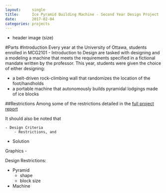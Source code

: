 ```yaml
---
layout:     single
title:      Ice Pyramid Building Machine - Second Year Design Project
date:       2017-02-04 
categories: projects
---
```

- header image (size)


#Parts
#Introduction
Every year at the University of Ottawa, students enrolled in MCG2101 - Introduction to Design are tasked with designing and a modeling a machine that meets the requirements specified in a fictional mandate written by the professor. This year, students were given the choice of either designing:
- a belt-driven rock-climbing wall that randomizes the location of the foot/handholds
- a portable machine that autonomously builds pyramidal lodgings made of ice blocks

##Restrictions
Among some of the restrictions detailed in the [full project report](/assets/docs/MCG2101-Final-Project-Report.pdf) 


It should also be noted that 




	- Design Criteria
		- Restrictions, and 
- Solution

Graphics
    - 



Design Restrictions:
- Pyramid
  - shape
  - block size
- Machine
  